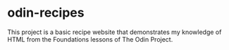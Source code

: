 # odin-recipes
This project is a basic recipe website that demonstrates my knowledge of HTML from the Foundations lessons of The Odin Project. 